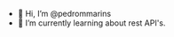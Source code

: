 - 👋 Hi, I’m @pedrommarins
- 🌱 I’m currently learning about rest API's.

<!---
pedrommarins/pedrommarins is a ✨ special ✨ repository because its `README.md` (this file) appears on your GitHub profile.
You can click the Preview link to take a look at your changes.
--->
